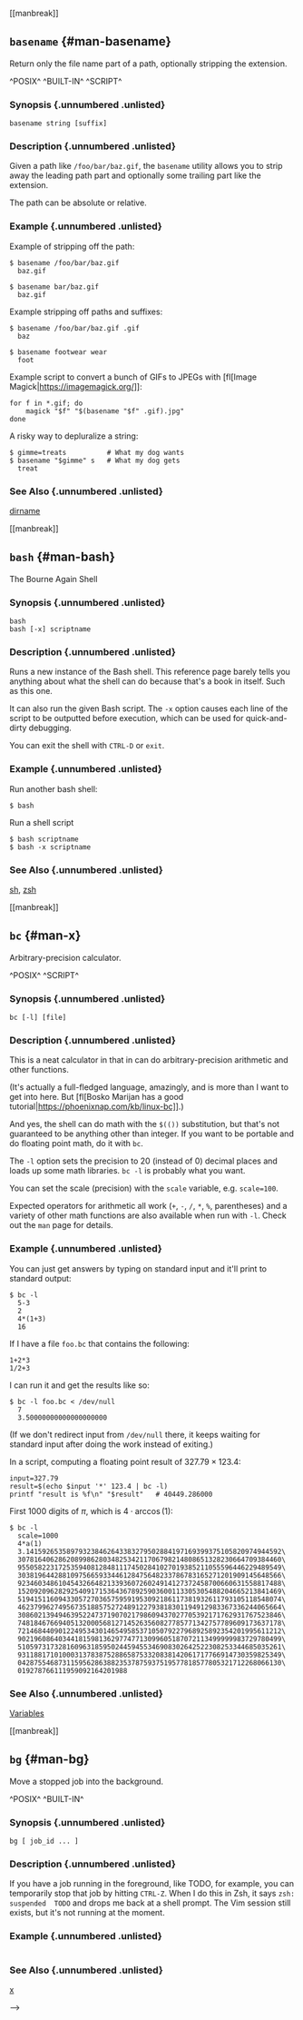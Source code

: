 [[manbreak]]
## `basename` {#man-basename}

Return only the file name part of a path, optionally stripping the
extension.

^POSIX^ 
^BUILT-IN^
^SCRIPT^

### Synopsis {.unnumbered .unlisted}

``` {.default}
basename string [suffix]
```

### Description {.unnumbered .unlisted}

Given a path like `/foo/bar/baz.gif`, the `basename` utility allows you
to strip away the leading path part and optionally some trailing part
like the extension.

The path can be absolute or relative.

### Example {.unnumbered .unlisted}

Example of stripping off the path:

``` {.default}
$ basename /foo/bar/baz.gif
  baz.gif

$ basename bar/baz.gif
  baz.gif
```

Example stripping off paths and suffixes:

``` {.default}
$ basename /foo/bar/baz.gif .gif
  baz

$ basename footwear wear
  foot
```

Example script to convert a bunch of GIFs to JPEGs with [fl[Image
Magick|https://imagemagick.org/]]:

``` {.default}
for f in *.gif; do
    magick "$f" "$(basename "$f" .gif).jpg"
done
```

A risky way to depluralize a string:

```
$ gimme=treats          # What my dog wants
$ basename "$gimme" s   # What my dog gets
  treat
```

### See Also {.unnumbered .unlisted}

[dirname](#man-dirname)

<!-- ================================================================ -->

[[manbreak]]
## `bash` {#man-bash}

The Bourne Again Shell

### Synopsis {.unnumbered .unlisted}

``` {.default}
bash
bash [-x] scriptname
```

### Description {.unnumbered .unlisted}

Runs a new instance of the Bash shell. This reference page barely tells
you anything about what the shell can do because that's a book in
itself. Such as this one.

It can also run the given Bash script. The `-x` option causes each line
of the script to be outputted before execution, which can be used for
quick-and-dirty debugging.

You can exit the shell with `CTRL-D` or `exit`.

### Example {.unnumbered .unlisted}

Run another bash shell:

``` {.default}
$ bash
```

Run a shell script 
``` {.default}
$ bash scriptname
$ bash -x scriptname
```

### See Also {.unnumbered .unlisted}

[sh](#man-sh),
[zsh](#man-zsh)

<!-- ================================================================ -->

[[manbreak]]
## `bc` {#man-x}

Arbitrary-precision calculator.

^POSIX^ 
^SCRIPT^

### Synopsis {.unnumbered .unlisted}

``` {.default}
bc [-l] [file]
```

### Description {.unnumbered .unlisted}

This is a neat calculator in that in can do arbitrary-precision
arithmetic and other functions.

(It's actually a full-fledged language, amazingly, and is more than I
want to get into here. But [fl[Bosko Marijan has a good
tutorial|https://phoenixnap.com/kb/linux-bc]].)

And yes, the shell can do math with the `$(())` substitution, but that's
not guaranteed to be anything other than integer. If you want to be
portable and do floating point math, do it with `bc`.

The `-l` option sets the precision to 20 (instead of 0) decimal places
and loads up some math libraries. `bc -l` is probably what you want.

You can set the scale (precision) with the `scale` variable, e.g.
`scale=100`.

Expected operators for arithmetic all work (`+`, `-`, `/`, `*`, `%`,
parentheses) and a variety of other math functions are also available
when run with `-l`. Check out the `man` page for details.

### Example {.unnumbered .unlisted}

You can just get answers by typing on standard input and it'll print to
standard output:

``` {.default}
$ bc -l
  5-3
  2
  4*(1+3)
  16
```

If I have a file `foo.bc` that contains the following:

``` {.default}
1+2*3
1/2+3
```

I can run it and get the results like so:

``` {.default}
$ bc -l foo.bc < /dev/null
  7
  3.50000000000000000000
```

(If we don't redirect input from `/dev/null` there, it keeps waiting for
standard input after doing the work instead of exiting.)

In a script, computing a floating point result of $327.79\times 123.4$:

``` {.default}
input=327.79
result=$(echo $input '*' 123.4 | bc -l)
printf "result is %f\n" "$result"   # 40449.286000
```

First 1000 digits of $\pi$, which is $4\cdot\arccos(1)$:

``` {.default}
$ bc -l
  scale=1000
  4*a(1)
  3.141592653589793238462643383279502884197169399375105820974944592\
  30781640628620899862803482534211706798214808651328230664709384460\
  95505822317253594081284811174502841027019385211055596446229489549\
  30381964428810975665933446128475648233786783165271201909145648566\
  92346034861045432664821339360726024914127372458700660631558817488\
  15209209628292540917153643678925903600113305305488204665213841469\
  51941511609433057270365759591953092186117381932611793105118548074\
  46237996274956735188575272489122793818301194912983367336244065664\
  30860213949463952247371907021798609437027705392171762931767523846\
  74818467669405132000568127145263560827785771342757789609173637178\
  72146844090122495343014654958537105079227968925892354201995611212\
  90219608640344181598136297747713099605187072113499999983729780499\
  51059731732816096318595024459455346908302642522308253344685035261\
  93118817101000313783875288658753320838142061717766914730359825349\
  04287554687311595628638823537875937519577818577805321712268066130\
  019278766111959092164201988
```

### See Also {.unnumbered .unlisted}

[Variables](#man-variables)

<!-- ================================================================ -->

[[manbreak]]
## `bg` {#man-bg}

Move a stopped job into the background.

^POSIX^ 
^BUILT-IN^

### Synopsis {.unnumbered .unlisted}

``` {.default}
bg [ job_id ... ]
```

### Description {.unnumbered .unlisted}

If you have a job running in the foreground, like TODO, for example, you
can temporarily stop that job by hitting `CTRL-Z`. When I do this in
Zsh, it says `zsh: suspended  TODO` and drops me back at a shell prompt.
The Vim session still exists, but it's not running at the moment.

### Example {.unnumbered .unlisted}

``` {.default}
```

### See Also {.unnumbered .unlisted}

[x](#man-x)

-->
<!-- ================================================================ -->

<!--

[[manbreak]]
## `x` {#man-x}

One line description.

^POSIX^ 
^BUILT-IN^
^SCRIPT^

### Synopsis {.unnumbered .unlisted}

``` {.default}
```

### Description {.unnumbered .unlisted}

### Example {.unnumbered .unlisted}

``` {.default}
```

### See Also {.unnumbered .unlisted}

[x](#man-x)

-->

